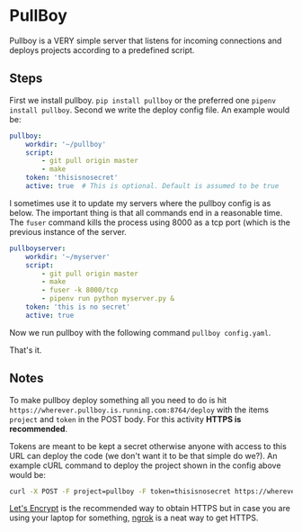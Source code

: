 PullBoy
=======

Pullboy is a VERY simple server that listens for incoming connections and deploys projects according to a predefined script.

Steps
-----

First we install pullboy. `pip install pullboy` or the preferred one `pipenv install pullboy`. Second we write the deploy config file. An example would be:

```yaml
pullboy:
    workdir: '~/pullboy'
    script:
        - git pull origin master
        - make
    token: 'thisisnosecret'
    active: true  # This is optional. Default is assumed to be true
```


I sometimes use it to update my servers where the pullboy config is as below. The important thing is that all commands end in a reasonable time. The `fuser` command kills the process using 8000 as a tcp port (which is the previous instance of the server.

```yaml
pullboyserver:
    workdir: '~/myserver'
    script:
        - git pull origin master
        - make
        - fuser -k 8000/tcp
        - pipenv run python myserver.py &
    token: 'this is no secret'
    active: true
```

Now we run pullboy with the following command `pullboy config.yaml`.

That's it.

Notes
-----

To make pullboy deploy something all you need to do is hit `https://wherever.pullboy.is.running.com:8764/deploy` with the items `project` and `token` in the POST body. For this activity **HTTPS is recommended**.

Tokens are meant to be kept a secret otherwise anyone with access to this URL can deploy the code (we don't want it to be that simple do we?).  An example cURL command to deploy the project shown in the config above would be:

```bash
curl -X POST -F project=pullboy -F token=thisisnosecret https://wherever.pullboy.is.running.com:8764/deploy`
```

[Let's Encrypt](https://letsencrypt.org/) is the recommended way to obtain HTTPS but in case you are using your laptop for something, [ngrok](https://ngrok.com/) is a neat way to get HTTPS.

